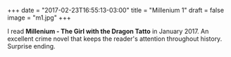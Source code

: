 +++
date = "2017-02-23T16:55:13-03:00"
title = "Millenium 1"
draft = false
image = "m1.jpg"
+++

I read **Millenium - The Girl with the Dragon Tatto** in January 2017. An excellent crime novel that keeps the reader's attention throughout history. Surprise ending.
